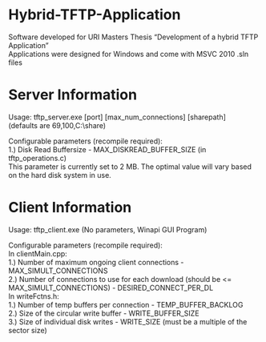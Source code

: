 # Hybrid-TFTP-Application
Software developed for URI Masters Thesis “Development of a hybrid TFTP Application”  
Applications were designed for Windows and come with MSVC 2010 .sln files  

Server Information  
==================  
Usage: tftp_server.exe [port] [max_num_connections] [sharepath]  
(defaults are 69,100,C:\share\)  

Configurable parameters (recompile required):  
1.) Disk Read Buffersize - MAX_DISKREAD_BUFFER_SIZE (in tftp_operations.c)  
This parameter is currently set to 2 MB.  The optimal value will vary based on the hard disk system in use.  


Client Information
==================
Usage: tftp_client.exe (No parameters, Winapi GUI Program)  

Configurable parameters (recompile required):  
In clientMain.cpp:  
1.) Number of maximum ongoing client connections - MAX_SIMULT_CONNECTIONS  
2.) Number of connections to use for each download (should be <= MAX_SIMULT_CONNECTIONS) - DESIRED_CONNECT_PER_DL  
In writeFctns.h:  
1.) Number of temp buffers per connection - TEMP_BUFFER_BACKLOG  
2.) Size of the circular write buffer - WRITE_BUFFER_SIZE  
3.) Size of individual disk writes - WRITE_SIZE (must be a multiple of the sector size)  

